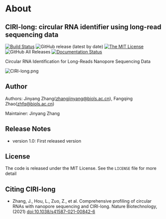 # About

## CIRI-long: circular RNA identifier using long-read sequencing data

[![Build Status](https://staging.travis-ci.com/bioinfo-biols/CIRI-long.svg?branch=master)](https://staging.travis-ci.com/bioinfo-biols/CIRI-long)
![GitHub release (latest by date)](https://img.shields.io/github/v/release/bioinfo-biols/CIRI-long)
[![The MIT License](https://img.shields.io/badge/license-MIT-orange.svg)](https://github.com/bioinfo-biols/CIRI-long/blob/master/LICENSE)
![GitHub All Releases](https://img.shields.io/github/downloads/bioinfo-biols/CIRI-long/total)
[![Documentation Status](https://readthedocs.org/projects/ciri-cookbook/badge/?version=latest)](https://ciri-cookbook.readthedocs.io/en/latest/?badge=latest)

Circular RNA Identification for Long-Reads Nanopore Sequencing Data

![CIRI-long.png](https://github.com/bioinfo-biols/Zhaolab/blob/master/CIRI-long.png?raw=true)

## Author

Authors: Jinyang Zhang(zhangjinyang@biols.ac.cn), Fangqing Zhao(zhfq@biols.ac.cn)

Maintainer: Jinyang Zhang

## Release Notes

- version 1.0: First released version

## License

The code is released under the MIT License. See the `LICENSE` file for more detail

## Citing CIRI-long

- Zhang, J., Hou, L., Zuo, Z., et al. Comprehensive profiling of circular RNAs with nanopore sequencing and CIRI-long. Nature Biotechnology, (2021) [doi:10.1038/s41587-021-00842-6](https://dx.doi.org/10.1038/s41587-021-00842-6)
